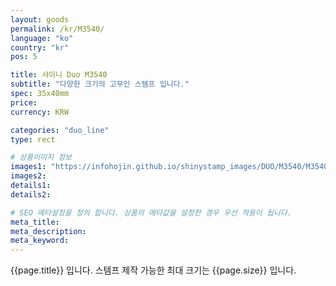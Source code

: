 ```yaml
---
layout: goods
permalink: /kr/M3540/
language: "ko"
country: "kr"
pos: 5

title: 샤이니 Duo M3540
subtitle: "다양한 크기의 고무인 스템프 입니다."
spec: 35x40mm
price:
currency: KRW

categories: "duo_line"
type: rect

# 상품이미지 정보
images1: "https://infohojin.github.io/shinystamp_images/DUO/M3540/M3540_1.jpg"
images2:
details1:
details2:    

# SEO 메타설정을 정의 합니다. 상품의 메타값을 설정한 경우 우선 적용이 됩니다.
meta_title: 
meta_description:
meta_keyword:
---
```


{{page.title}} 입니다. 스템프 제작 가능한 최대 크기는 {{page.size}} 입니다.